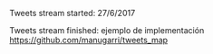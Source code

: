 Tweets stream started: 27/6/2017

Tweets stream finished:
ejemplo de implementación https://github.com/manugarri/tweets_map
